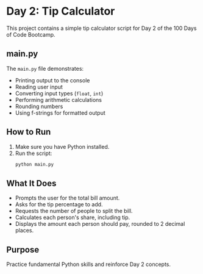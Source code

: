 # Day 2: Tip Calculator

This project contains a simple tip calculator script for Day 2 of the 100 Days of Code Bootcamp.

## main.py

The `main.py` file demonstrates:

- Printing output to the console
- Reading user input
- Converting input types (`float`, `int`)
- Performing arithmetic calculations
- Rounding numbers
- Using f-strings for formatted output

## How to Run

1. Make sure you have Python installed.
2. Run the script:
   ```bash
   python main.py
   ```

## What It Does

- Prompts the user for the total bill amount.
- Asks for the tip percentage to add.
- Requests the number of people to split the bill.
- Calculates each person's share, including tip.
- Displays the amount each person should pay, rounded to 2 decimal places.

## Purpose

Practice fundamental Python skills and reinforce Day 2 concepts.
